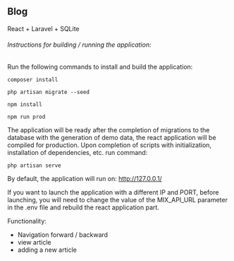 ## Blog

React + Laravel + SQLite

###### Instructions for building / running the application:

Run the following commands to install and build the application:

```shell script
composer install

php artisan migrate --seed

npm install

npm run prod
```

The application will be ready after the completion of migrations to the database with the generation of demo data, the 
react application will be compiled for production. Upon completion of scripts with initialization, installation of 
dependencies, etc. run command:

```shell script
php artisan serve
```

By default, the application will run on:
http://127.0.0.1/ 

If you want to launch the application with a different IP and PORT, before launching, you will need to change the value 
of the MIX_API_URL parameter in the .env file and rebuild the react application part.

Functionality:
* Navigation forward / backward
* view article
* adding a new article
